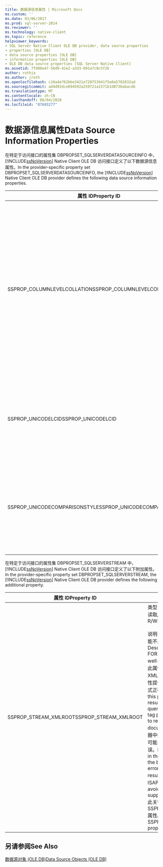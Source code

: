 ```yaml
---
title: 数据源信息属性 | Microsoft Docs
ms.custom: ''
ms.date: 03/06/2017
ms.prod: sql-server-2014
ms.reviewer: ''
ms.technology: native-client
ms.topic: reference
helpviewer_keywords:
- SQL Server Native Client OLE DB provider, data source properties
- properties [OLE DB]
- data source properties [OLE DB]
- information properties [OLE DB]
- OLE DB data source properties [SQL Server Native Client]
ms.assetid: 7fd80e47-5bd9-41e2-a3d3-091a7c8c5f2b
author: rothja
ms.author: jroth
ms.openlocfilehash: c10a4e762bbe3421e720753941f5e0a5702832ad
ms.sourcegitcommit: ad4d92dce894592a259721a1571b1d8736abacdb
ms.translationtype: MT
ms.contentlocale: zh-CN
ms.lasthandoff: 08/04/2020
ms.locfileid: "87693277"
---
```

# <a name="data-source-information-properties"></a><span data-ttu-id="abaa5-102">数据源信息属性</span><span class="sxs-lookup"><span data-stu-id="abaa5-102">Data Source Information Properties</span></span>
  <span data-ttu-id="abaa5-103">在特定于访问接口的属性集 DBPROPSET_SQLSERVERDATASOURCEINFO 中，[!INCLUDE[ssNoVersion](../../includes/ssnoversion-md.md)] Native Client OLE DB 访问接口定义了以下数据源信息属性。</span><span class="sxs-lookup"><span data-stu-id="abaa5-103">In the provider-specific property set DBPROPSET_SQLSERVERDATASOURCEINFO, the [!INCLUDE[ssNoVersion](../../includes/ssnoversion-md.md)] Native Client OLE DB provider defines the following data source information properties.</span></span>  
  
|<span data-ttu-id="abaa5-104">属性 ID</span><span class="sxs-lookup"><span data-stu-id="abaa5-104">Property ID</span></span>|<span data-ttu-id="abaa5-105">说明</span><span class="sxs-lookup"><span data-stu-id="abaa5-105">Description</span></span>|  
|-----------------|-----------------|  
|<span data-ttu-id="abaa5-106">SSPROP_COLUMNLEVELCOLLATION</span><span class="sxs-lookup"><span data-stu-id="abaa5-106">SSPROP_COLUMNLEVELCOLLATION</span></span>|<span data-ttu-id="abaa5-107">键入：VT_BOOL</span><span class="sxs-lookup"><span data-stu-id="abaa5-107">Type: VT_BOOL</span></span><br /><br /> <span data-ttu-id="abaa5-108">读取/写入：读取</span><span class="sxs-lookup"><span data-stu-id="abaa5-108">R/W: Read</span></span><br /><br /> <span data-ttu-id="abaa5-109">默认值：VARIANT_TRUE</span><span class="sxs-lookup"><span data-stu-id="abaa5-109">Default: VARIANT_TRUE</span></span><br /><br /> <span data-ttu-id="abaa5-110">说明：用于确定是否支持列排序规则。</span><span class="sxs-lookup"><span data-stu-id="abaa5-110">Description: Used to determine if column collation is supported.</span></span><br /><br /> <span data-ttu-id="abaa5-111">VARIANT_TRUE：支持列级别排序规则。</span><span class="sxs-lookup"><span data-stu-id="abaa5-111">VARIANT_TRUE: Column level collation is supported.</span></span><br /><br /> <span data-ttu-id="abaa5-112">VARIANT_FALSE：不支持列级别排序规则。</span><span class="sxs-lookup"><span data-stu-id="abaa5-112">VARIANT_FALSE: Column level collation is not supported.</span></span>|  
|<span data-ttu-id="abaa5-113">SSPROP_UNICODELCID</span><span class="sxs-lookup"><span data-stu-id="abaa5-113">SSPROP_UNICODELCID</span></span>|<span data-ttu-id="abaa5-114">类型：VT_I4 读取/写入：读取</span><span class="sxs-lookup"><span data-stu-id="abaa5-114">Type: VT_I4 R/W: Read</span></span><br /><br /> <span data-ttu-id="abaa5-115">说明：Unicode 区域设置 ID。</span><span class="sxs-lookup"><span data-stu-id="abaa5-115">Description: Unicode locale ID.</span></span><br /><br /> <span data-ttu-id="abaa5-116">这是用于 Unicode 数据排序的区域设置。</span><span class="sxs-lookup"><span data-stu-id="abaa5-116">This is the locale used for Unicode data sorting.</span></span>|  
|<span data-ttu-id="abaa5-117">SSPROP_UNICODECOMPARISONSTYLE</span><span class="sxs-lookup"><span data-stu-id="abaa5-117">SSPROP_UNICODECOMPARISONSTYLE</span></span>|<span data-ttu-id="abaa5-118">类型：VT_I4 读取/写入：读取</span><span class="sxs-lookup"><span data-stu-id="abaa5-118">Type: VT_I4 R/W: Read</span></span><br /><br /> <span data-ttu-id="abaa5-119">说明：Unicode 比较样式。</span><span class="sxs-lookup"><span data-stu-id="abaa5-119">Description: Unicode comparison style.</span></span><br /><br /> <span data-ttu-id="abaa5-120">用于 Unicode 数据排序的排序选项。</span><span class="sxs-lookup"><span data-stu-id="abaa5-120">The sorting options used for Unicode data sorting.</span></span>|  
  
 <span data-ttu-id="abaa5-121">在特定于访问接口的属性集 DBPROPSET_SQLSERVERSTREAM 中，[!INCLUDE[ssNoVersion](../../includes/ssnoversion-md.md)] Native Client OLE DB 访问接口定义了以下附加属性。</span><span class="sxs-lookup"><span data-stu-id="abaa5-121">In the provider-specific property set DBPROPSET_SQLSERVERSTREAM, the [!INCLUDE[ssNoVersion](../../includes/ssnoversion-md.md)] Native Client OLE DB provider defines the following additional property.</span></span>  
  
|<span data-ttu-id="abaa5-122">属性 ID</span><span class="sxs-lookup"><span data-stu-id="abaa5-122">Property ID</span></span>|<span data-ttu-id="abaa5-123">说明</span><span class="sxs-lookup"><span data-stu-id="abaa5-123">Description</span></span>|  
|-----------------|-----------------|  
|<span data-ttu-id="abaa5-124">SSPROP_STREAM_XMLROOT</span><span class="sxs-lookup"><span data-stu-id="abaa5-124">SSPROP_STREAM_XMLROOT</span></span>|<span data-ttu-id="abaa5-125">类型：VT_BSTR 读取/写入：读取/写入</span><span class="sxs-lookup"><span data-stu-id="abaa5-125">Type: VT_BSTR R/W: Read/Write</span></span><br /><br /> <span data-ttu-id="abaa5-126">说明：FOR XML 查询的结果可能不是格式正确的文档。</span><span class="sxs-lookup"><span data-stu-id="abaa5-126">Description: The result of a FOR XML query may not be a well-formed document.</span></span> <span data-ttu-id="abaa5-127">如果此属性已指定，“select ... for XML”查询结果会被包装在此属性提供的根标记中，以返回格式正确的 XML 文档。</span><span class="sxs-lookup"><span data-stu-id="abaa5-127">When this property is specified, the result of a 'select ... for XML' query is wrapped in the root tag provided by this property to return a well formed XML document.</span></span> <span data-ttu-id="abaa5-128">如果查询是在浏览器中执行的，在加载结果时它可能导致浏览器显示分析器错误。</span><span class="sxs-lookup"><span data-stu-id="abaa5-128">If the query is executed in the browser it may cause the browser to display parser errors when loading the result.</span></span> <span data-ttu-id="abaa5-129">为了避免错误，SQL ISAPI 支持 ROOT 关键字。</span><span class="sxs-lookup"><span data-stu-id="abaa5-129">To avoid the error, SQL ISAPI supports the keyword ROOT.</span></span> <span data-ttu-id="abaa5-130">此关键字映射到 SSPROP_STREAM_XMLROOT 属性。</span><span class="sxs-lookup"><span data-stu-id="abaa5-130">This keyword maps to SSPROP_STREAM_XMLROOT property.</span></span>|  
  
## <a name="see-also"></a><span data-ttu-id="abaa5-131">另请参阅</span><span class="sxs-lookup"><span data-stu-id="abaa5-131">See Also</span></span>  
 [<span data-ttu-id="abaa5-132">数据源对象 (OLE DB)</span><span class="sxs-lookup"><span data-stu-id="abaa5-132">Data Source Objects &#40;OLE DB&#41;</span></span>](data-source-objects-ole-db.md)  
  
  
